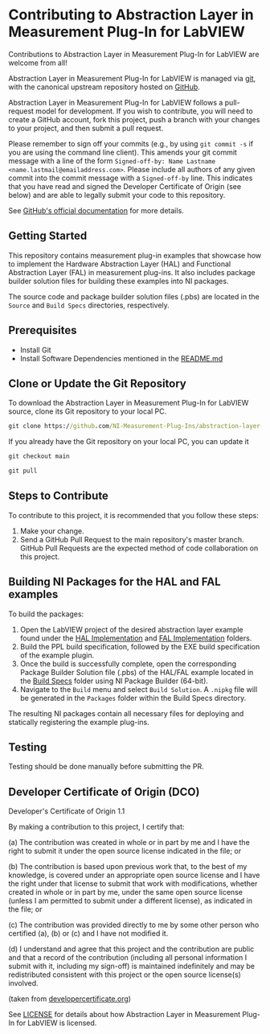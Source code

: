 # Contributing to Abstraction Layer in Measurement Plug-In for LabVIEW

Contributions to Abstraction Layer in Measurement Plug-In for LabVIEW are welcome from all!

Abstraction Layer in Measurement Plug-In for LabVIEW is managed via [git](https://git-scm.com), with
the canonical upstream repository hosted on
[GitHub](https://github.com/NI-Measurement-Plug-Ins/abstraction-layer-labview).

Abstraction Layer in Measurement Plug-In for LabVIEW follows a pull-request model for development.
If you wish to contribute, you will need to create a GitHub account, fork this project, push a
branch with your changes to your project, and then submit a pull request.

Please remember to sign off your commits (e.g., by using `git commit -s` if you
are using the command line client). This amends your git commit message with a line
of the form `Signed-off-by: Name Lastname <name.lastmail@emailaddress.com>`. Please
include all authors of any given commit into the commit message with a
`Signed-off-by` line. This indicates that you have read and signed the Developer
Certificate of Origin (see below) and are able to legally submit your code to
this repository.

See [GitHub's official documentation](https://help.github.com/articles/using-pull-requests/) for more details.

## Getting Started

This repository contains measurement plug-in examples that showcase how to implement the Hardware
Abstraction Layer (HAL) and Functional Abstraction Layer (FAL) in measurement plug-ins. It also
includes package builder solution files for building these examples into NI packages.

The source code and package builder solution files (.pbs) are located in the `Source` and `Build
Specs` directories, respectively.

## Prerequisites

- Install Git
- Install Software Dependencies mentioned in the [README.md](./README.md)

## Clone or Update the Git Repository

To download the Abstraction Layer in Measurement Plug-In for LabVIEW source, clone its Git
repository to your local PC.

```cmd
git clone https://github.com/NI-Measurement-Plug-Ins/abstraction-layer-labview.git
```

If you already have the Git repository on your local PC, you can update it

```cmd
git checkout main

git pull
```

## Steps to Contribute

To contribute to this project, it is recommended that you follow these steps:

1. Make your change.
2. Send a GitHub Pull Request to the main repository's master branch. GitHub Pull Requests are the
   expected method of code collaboration on this project.

## Building NI Packages for the HAL and FAL examples

To build the packages:

1. Open the LabVIEW project of the desired abstraction layer example found under the [HAL
   Implementation](https://github.com/NI-Measurement-Plug-Ins/abstraction-layer-labview/tree/main/Source/HAL%20Implementation)
   and [FAL
   Implementation](https://github.com/NI-Measurement-Plug-Ins/abstraction-layer-labview/tree/main/Source/FAL%20Implementation)
   folders.
2. Build the PPL build specification, followed by the EXE build specification of the example plugin.
3. Once the build is successfully complete, open the corresponding Package Builder Solution file
   (.pbs) of the HAL/FAL example located in the [Build
   Specs](https://github.com/NI-Measurement-Plug-Ins/abstraction-layer-labview/tree/main/Source/Build%20Specs)
   folder using NI Package Builder (64-bit).
4. Navigate to the `Build` menu and select `Build Solution`. A `.nipkg` file will be generated in
   the `Packages` folder within the Build Specs directory.

The resulting NI packages contain all necessary files for deploying and statically registering the
example plug-ins.

## Testing

Testing should be done manually before submitting the PR.

## Developer Certificate of Origin (DCO)

   Developer's Certificate of Origin 1.1

   By making a contribution to this project, I certify that:

   (a) The contribution was created in whole or in part by me and I
       have the right to submit it under the open source license
       indicated in the file; or

   (b) The contribution is based upon previous work that, to the best
       of my knowledge, is covered under an appropriate open source
       license and I have the right under that license to submit that
       work with modifications, whether created in whole or in part
       by me, under the same open source license (unless I am
       permitted to submit under a different license), as indicated
       in the file; or

   (c) The contribution was provided directly to me by some other
       person who certified (a), (b) or (c) and I have not modified
       it.

   (d) I understand and agree that this project and the contribution
       are public and that a record of the contribution (including all
       personal information I submit with it, including my sign-off) is
       maintained indefinitely and may be redistributed consistent with
       this project or the open source license(s) involved.

(taken from [developercertificate.org](https://developercertificate.org/))

See [LICENSE](https://github.com/NI-Measurement-Plug-Ins/abstraction-layer-labview/blob/main/LICENSE)
for details about how Abstraction Layer in Measurement Plug-In for LabVIEW is licensed.

